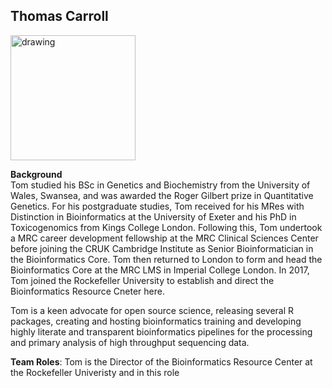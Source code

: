 ## Thomas Carroll
<img src="http://bioc2020.bioconductor.org/images/ThomasSCarroll_headshot.png" alt="drawing" width="200"/>

**Background**  
Tom studied his BSc in Genetics and Biochemistry from the University of Wales, Swansea, and was awarded the Roger Gilbert prize in Quantitative Genetics.
For his postgraduate studies, Tom received for his MRes with Distinction in Bioinformatics at the University of Exeter and his PhD in Toxicogenomics from Kings College London.
Following this, Tom undertook a MRC career development fellowship at the MRC Clinical Sciences Center before joining the CRUK Cambridge Institute as Senior Bioinformatician in the Bioinformatics Core.
Tom then returned to London to form and head the Bioinformatics Core at the MRC LMS in Imperial College London. In 2017, Tom joined the Rockefeller University to establish and direct the Bioinformatics Resource Cneter here.

Tom is a keen advocate for open source science, releasing several R packages, creating and hosting bioinformatics training and developing highly literate and transparent bioinformatics pipelines for the processing and primary analysis of high throughput sequencing data. 

**Team Roles**: Tom is the Director of the Bioinformatics Resource Center at the Rockefeller Univeristy and in this role
